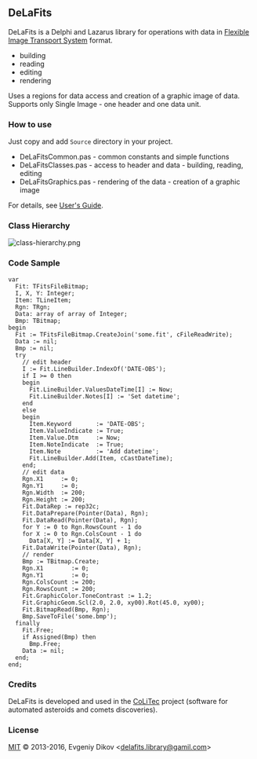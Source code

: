 ## DeLaFits

DeLaFits is a Delphi and Lazarus library for operations with data in [Flexible Image Transport System](http://fits.gsfc.nasa.gov "http://fits.gsfc.nasa.gov") format.  

- building
- reading 
- editing
- rendering  

Uses a regions for data access and creation of a graphic image of data.  
Supports only Single Image - one header and one data unit.

### How to use

Just copy and add `Source` directory in your project.  

- DeLaFitsCommon.pas - common constants and simple functions
- DeLaFitsClasses.pas - access to header and data - building, reading, editing
- DeLaFitsGraphics.pas - rendering of the data - creation of a graphic image  

For details, see [User's Guide](http://felleroff.github.io/delafits).

### Class Hierarchy

![class-hierarchy.png](https://raw.githubusercontent.com/felleroff/delafits/master/class-hierarchy.png "Class Hierarchy")

### Code Sample

```delphi
var
  Fit: TFitsFileBitmap;
  I, X, Y: Integer;
  Item: TLineItem;
  Rgn: TRgn;
  Data: array of array of Integer;
  Bmp: TBitmap;
begin
  Fit := TFitsFileBitmap.CreateJoin('some.fit', cFileReadWrite);
  Data := nil;
  Bmp := nil;
  try
    // edit header
    I := Fit.LineBuilder.IndexOf('DATE-OBS');
    if I >= 0 then
    begin
      Fit.LineBuilder.ValuesDateTime[I] := Now;
      Fit.LineBuilder.Notes[I] := 'Set datetime';
    end
    else
    begin
      Item.Keyword       := 'DATE-OBS';
      Item.ValueIndicate := True;
      Item.Value.Dtm     := Now;
      Item.NoteIndicate  := True;
      Item.Note          := 'Add datetime';  
      Fit.LineBuilder.Add(Item, cCastDateTime);
    end;   
    // edit data
    Rgn.X1     := 0;
    Rgn.Y1     := 0;
    Rgn.Width  := 200;
    Rgn.Height := 200;
    Fit.DataRep := rep32c;
    Fit.DataPrepare(Pointer(Data), Rgn);
    Fit.DataRead(Pointer(Data), Rgn); 
    for Y := 0 to Rgn.RowsCount - 1 do
    for X := 0 to Rgn.ColsCount - 1 do
      Data[X, Y] := Data[X, Y] + 1; 
    Fit.DataWrite(Pointer(Data), Rgn);    
    // render
    Bmp := TBitmap.Create;
    Rgn.X1        := 0;
    Rgn.Y1        := 0;
    Rgn.ColsCount := 200;
    Rgn.RowsCount := 200;
    Fit.GraphicColor.ToneContrast := 1.2;
    Fit.GraphicGeom.Scl(2.0, 2.0, xy00).Rot(45.0, xy00);
    Fit.BitmapRead(Bmp, Rgn);
    Bmp.SaveToFile('some.bmp');    
  finally
    Fit.Free;
    if Assigned(Bmp) then
      Bmp.Free;
    Data := nil;
  end;
end;
```  

### Credits

DeLaFits is developed and used in the [CoLiTec](http://www.neoastrosoft.com "http://www.neoastrosoft.com") project (software for automated asteroids and comets discoveries).

### License

[MIT](https://github.com/felleroff/delafits/blob/master/LICENSE) © 2013-2016, Evgeniy Dikov \<delafits.library@gamil.com\>
